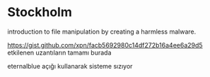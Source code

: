 # Stockholm
introduction to file manipulation by creating a harmless malware.


https://gist.github.com/xpn/facb5692980c14df272b16a4ee6a29d5 etkilenen uzantıların tamamı burada


eternalblue açığı kullanarak sisteme sızıyor 